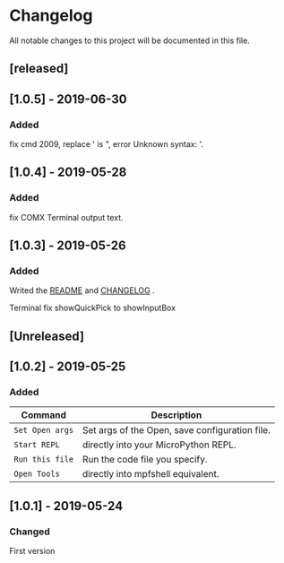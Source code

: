 # Changelog
All notable changes to this project will be documented in this file.

## [released]

## [1.0.5] - 2019-06-30
### Added

fix cmd 2009, replace ' is ", error Unknown syntax: '.

## [1.0.4] - 2019-05-28
### Added

fix COMX Terminal output text.

## [1.0.3] - 2019-05-26
### Added

Writed the [README](README.md) and  [CHANGELOG](CHANGELOG.md) .

Terminal fix showQuickPick to showInputBox

## [Unreleased]

## [1.0.2] - 2019-05-25
### Added
Command | Description
--- | ---
```Set Open args``` |  Set args of the Open, save configuration file.
```Start REPL``` | directly into your MicroPython REPL.
```Run this file``` | Run the code file you specify.
```Open Tools``` | directly into  mpfshell equivalent.

## [1.0.1] - 2019-05-24
### Changed
First version
